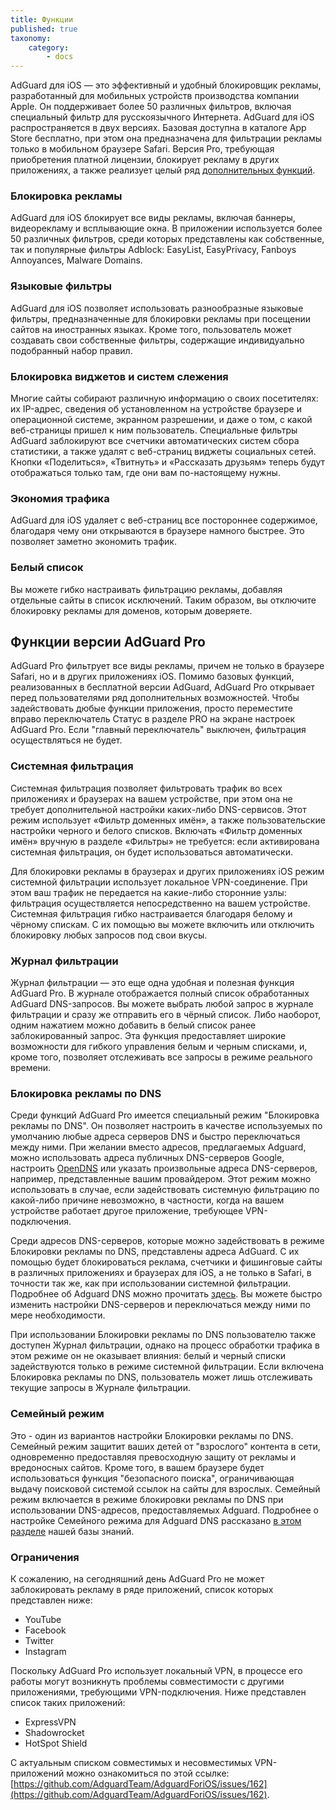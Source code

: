 ```yaml
---
title: Функции
published: true
taxonomy:
    category:
        - docs
---
```


AdGuard для iOS — это эффективный и удобный блокировщик рекламы, разработанный для мобильных устройств производства компании Apple. Он поддерживает более 50 различных фильтров, включая специальный фильтр для русскоязычного Интернета. AdGuard для iOS распространяется в двух версиях. Базовая доступна в каталоге App Store бесплатно, при этом она предназначена для фильтрации рекламы только в мобильном браузере Safari. Версия Pro, требующая приобретения платной лицензии, блокирует рекламу в других приложениях, а также реализует целый ряд [дополнительных функций](#pro).

### Блокировка рекламы
AdGuard для iOS блокирует все виды рекламы, включая баннеры, видеорекламу и всплывающие окна. В приложении используется более 50 различных фильтров, среди которых представлены как собственные, так и популярные фильтры Adblock: EasyList, EasyPrivacy, Fanboys Annoyances, Malware Domains. 

### Языковые фильтры
AdGuard для iOS позволяет использовать разнообразные языковые фильтры, предназначенные для блокировки рекламы при посещении сайтов на иностранных языках. Кроме того, пользователь может создавать свои собственные фильтры, содержащие индивидуально подобранный набор правил.

### Блокировка виджетов и систем слежения
Многие сайты собирают различную информацию о своих посетителях: их IP-адрес, сведения об установленном на устройстве браузере и операционной системе, экранном разрешении, и даже о том, с какой веб-страницы пришел к ним пользователь. Специальные фильтры AdGuard заблокируют все счетчики автоматических систем сбора статистики, а также удалят с веб-страниц  виджеты социальных сетей. Кнопки «Поделиться», «Твитнуть» и «Рассказать друзьям» теперь будут отображаться только там, где они вам по-настоящему нужны.

### Экономия трафика
AdGuard для iOS удаляет с веб-страниц все постороннее содержимое, благодаря чему они открываются в браузере намного быстрее. Это позволяет заметно экономить трафик. 

### Белый список
Вы можете гибко настраивать фильтрацию рекламы, добавляя отдельные сайты в список исключений. Таким образом, вы отключите блокировку рекламы для доменов, которым доверяете.

## Функции версии AdGuard Pro <a id="pro"></a>
AdGuard Pro фильтрует все виды рекламы, причем не только в браузере Safari, но и в других приложениях iOS. Помимо базовых функций, реализованных в бесплатной версии AdGuard, AdGuard Pro открывает перед пользователями ряд дополнительных возможностей. Чтобы задействовать дюбые функции приложения, просто переместите вправо переключатель Статус в разделе PRO на экране настроек AdGuard Pro. Если "главный переключатель" выключен, фильтрация осуществляться не будет.

### Системная фильтрация
Системная фильтрация позволяет фильтровать трафик во всех приложениях и браузерах на вашем устройстве, при этом она не требует дополнительной настройки каких-либо DNS-сервисов. Этот режим использует «Фильтр доменных имён», а также пользовательские настройки черного и белого списков. Включать «Фильтр доменных имён» вручную в разделе «Фильтры» не требуется: если активирована системная фильтрация, он будет использоваться автоматически. 

Для блокировки рекламы в браузерах и других приложениях iOS режим системной фильтрации использует локальное VPN-соединение. При этом ваш трафик не передается на какие-либо сторонние узлы: фильтрация осуществляется непосредственно на вашем устройстве.  Системная фильтрация гибко настраивается благодаря белому и чёрному спискам. С их помощью вы можете включить или отключить блокировку любых запросов под свои вкусы.

### Журнал фильтрации

Журнал фильтрации — это еще одна удобная и полезная функция AdGuard Pro. В журнале отображается полный список обработанных AdGuard DNS-запросов. Вы можете выбрать любой запрос в журнале фильтрации и сразу же отправить его в чёрный список. Либо наоборот, одним нажатием можно добавить в белый список ранее заблокированный запрос. Эта функция предоставляет широкие возможности для гибкого управления белым и черным списками, и, кроме того, позволяет отслеживать все запросы в режиме реального времени.


### Блокировка рекламы по DNS 
Среди функций AdGuard Pro имеется специальный режим "Блокировка рекламы по DNS". Он позволяет настроить в качестве используемых по умолчанию любые адреса серверов DNS и быстро переключаться между ними. При желании вместо адресов, предлагаемых Adguard, можно использовать адреса публичных DNS-серверов Google, настроить [OpenDNS](https://www.opendns.com) или указать произвольные адреса DNS-серверов, например, представленные вашим провайдером. Этот режим можно использовать в случае, если задействовать системную фильтрацию по какой-либо причине невозможно, в частности, когда на вашем устройстве работает другое приложение, требующее VPN-подключения. 

Среди адресов DNS-серверов, которые можно задействовать в режиме Блокировки рекламы по DNS, представлены адреса AdGuard. С их помощью будет блокироваться реклама, счетчики и фишинговые сайты в различных приложениях и браузерах для iOS, а не только в Safari, в точности так же, как при использовании системной фильтрации. Подробнее об Adguard DNS можно прочитать [здесь](https://kb.adguard.com/ru/dns/overview). Вы можете быстро изменить настройки DNS-серверов и переключаться между ними по мере необходимости.

При использовании  Блокировки рекламы по DNS пользователю также доступен Журнал фильтрации, однако на процесс обработки трафика в этом режиме он не оказывает влияния: белый и черный списки задействуются только в режиме системной фильтрации. Если включена Блокировка рекламы по DNS, пользователь может лишь отслеживать текущие запросы в Журнале фильтрации.

### Семейный режим
Это - один из вариантов настройки Блокировки рекламы по DNS. Семейный режим защитит ваших детей от "взрослого" контента в сети, одновременно предоставляя превосходную защиту от рекламы и вредоносных сайтов. Кроме того, в вашем браузере будет использоваться функция "безопасного поиска", ограничивающая выдачу поисковой системой ссылок на сайты для взрослых. Семейный режим включается в режиме блокировки рекламы по DNS при использовании DNS-адресов, предоставляемых Adguard. Подробнее о настройке Семейного режима для Adguard DNS рассказано [в этом разделе](http://kb.adguard.com/ru/dns/setup-guide) нашей базы знаний.

### Ограничения
К сожалению, на сегодняшний день  AdGuard Pro не может заблокировать рекламу в ряде приложений, список которых представлен ниже:

* YouTube
* Facebook
* Twitter
* Instagram

Поскольку AdGuard Pro использует локальный VPN, в процессе его работы могут возникнуть проблемы совместимости с другими приложениями, требующими VPN-подключения. Ниже представлен список таких приложений:

* ExpressVPN
* Shadowrocket
* HotSpot Shield

С актуальным списком совместимых и несовместимых VPN-приложений можно ознакомиться по этой ссылке: [https://github.com/AdguardTeam/AdguardForiOS/issues/162](https://github.com/AdguardTeam/AdguardForiOS/issues/162).

